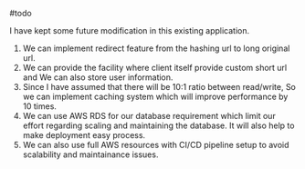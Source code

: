 #todo

I have kept some future modification in this existing application.

1) We can implement redirect feature from the hashing url to long original url.
2) We can provide the facility where client itself provide custom short url and We can also store user information.
3) Since I have assumed that there will be 10:1 ratio between read/write, So we can implement caching system which will improve performance by 10 times.
4) We can use AWS RDS for our database requirement which limit our effort regarding scaling and maintaining the database. It will also help to make deployment easy process.
5) We can also use full AWS resources with CI/CD pipeline setup to avoid scalability and maintainance issues.
